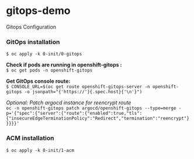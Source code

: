 # gitops-demo
Gitops Configuration



### GitOps installation

`$ oc apply -k 0-init/0-gitops`

**Check if pods are running in openshift-gitops :**  
`$ oc get pods -n openshift-gitops`

**Get GitOps console route:**  
`$ CONSOLE_URL=$(oc get route openshift-gitops-server -n openshift-gitops -o jsonpath="{'https://'}{.spec.host}{'\n'}")`

_Optional: Patch argocd instance for reencrypt route_  
`oc -n openshift-gitops patch argocd/openshift-gitops --type=merge -p='{"spec":{"server":{"route":{"enabled":true,"tls":{"insecureEdgeTerminationPolicy":"Redirect","termination":"reencrypt"}}}}}'`


### ACM installation

`$ oc apply -k 0-init/1-acm`


